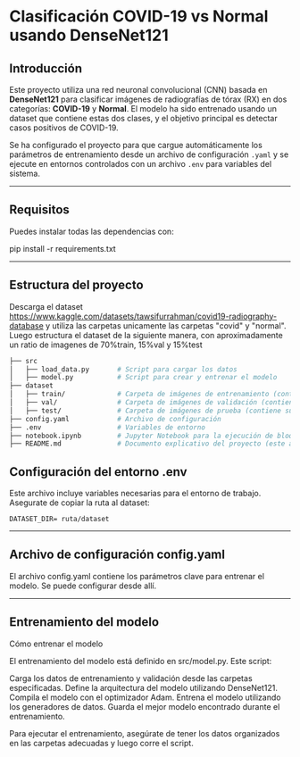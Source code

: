 # Clasificación COVID-19 vs Normal usando DenseNet121

## Introducción

Este proyecto utiliza una red neuronal convolucional (CNN) basada en **DenseNet121** para clasificar imágenes de radiografías de tórax (RX) en dos categorías: **COVID-19** y **Normal**. El modelo ha sido entrenado usando un dataset que contiene estas dos clases, y el objetivo principal es detectar casos positivos de COVID-19.

Se ha configurado el proyecto para que cargue automáticamente los parámetros de entrenamiento desde un archivo de configuración `.yaml` y se ejecute en entornos controlados con un archivo `.env` para variables del sistema.

---

## Requisitos

Puedes instalar todas las dependencias con:

pip install -r requirements.txt

---

## Estructura del proyecto

Descarga el dataset https://www.kaggle.com/datasets/tawsifurrahman/covid19-radiography-database y utiliza las carpetas unicamente las carpetas "covid" y "normal". Luego estructura el dataset de la siguiente manera, con aproximadamente un ratio de imagenes de 70%train, 15%val y 15%test

```bash
├── src
│   ├── load_data.py       # Script para cargar los datos
│   ├── model.py           # Script para crear y entrenar el modelo
├── dataset
│   ├── train/             # Carpeta de imágenes de entrenamiento (contiene subcarpetas 'COVID' y 'Normal')
│   ├── val/               # Carpeta de imágenes de validación (contiene subcarpetas 'COVID' y 'Normal')
│   ├── test/              # Carpeta de imágenes de prueba (contiene subcarpetas 'COVID' y 'Normal')
├── config.yaml            # Archivo de configuración
├── .env                   # Variables de entorno
├── notebook.ipynb         # Jupyter Notebook para la ejecución de bloques de código
├── README.md              # Documento explicativo del proyecto (este archivo)
```


## Configuración del entorno .env

Este archivo incluye variables necesarias para el entorno de trabajo. Asegurate de copiar la ruta al dataset:
```
DATASET_DIR= ruta/dataset
```
---

## Archivo de configuración config.yaml

El archivo config.yaml contiene los parámetros clave para entrenar el modelo. Se puede configurar desde allí.

---

## Entrenamiento del modelo

Cómo entrenar el modelo

El entrenamiento del modelo está definido en src/model.py. Este script:

Carga los datos de entrenamiento y validación desde las carpetas especificadas.
Define la arquitectura del modelo utilizando DenseNet121.
Compila el modelo con el optimizador Adam.
Entrena el modelo utilizando los generadores de datos.
Guarda el mejor modelo encontrado durante el entrenamiento.

Para ejecutar el entrenamiento, asegúrate de tener los datos organizados en las carpetas adecuadas y luego corre el script.

